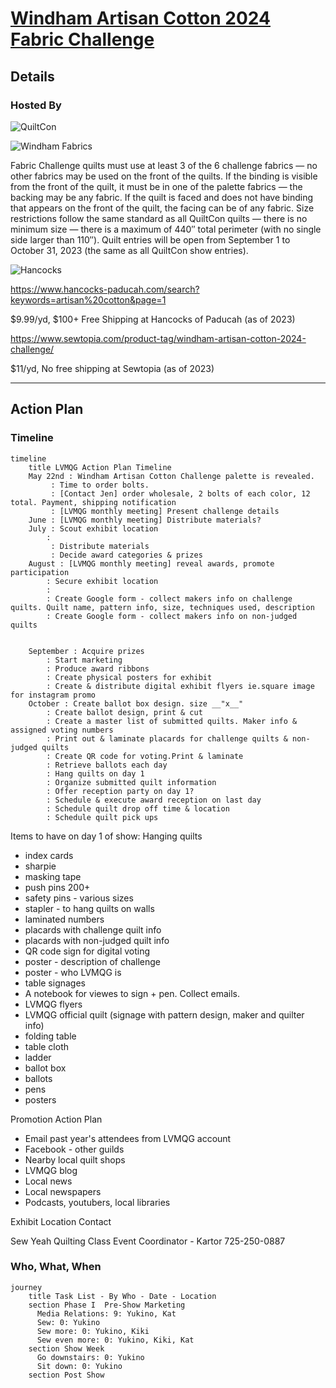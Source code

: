 # [Windham Artisan Cotton 2024 Fabric Challenge](https://quiltcon.com/windham-challenge/)

## Details

### Hosted By

![QuiltCon](https://quiltcon.com/wp-content/uploads/QuiltCon1-768x412.png)

![Windham Fabrics](https://quiltcon.com/wp-content/uploads/WF_Logo_H_black-300x66.png)

Fabric Challenge quilts must use at least 3 of the 6 challenge fabrics — no other fabrics may be used on the front of the quilts.
If the binding is visible from the front of the quilt, it must be in one of the palette fabrics — the backing may be any fabric. If the quilt is faced and does not have binding that appears on the front of the quilt, the facing can be of any fabric.
Size restrictions follow the same standard as all QuiltCon quilts — there is no minimum size — there is a maximum of 440″ total perimeter (with no single side larger than 110″).
Quilt entries will be open from September 1 to October 31, 2023 (the same as all QuiltCon show entries).

![Hancocks](https://www.hancocks-paducah.com/Images/Global/logo/logo1.png)

https://www.hancocks-paducah.com/search?keywords=artisan%20cotton&page=1

$9.99/yd, $100+ Free Shipping at Hancocks of Paducah (as of 2023)

https://www.sewtopia.com/product-tag/windham-artisan-cotton-2024-challenge/

$11/yd, No free shipping at Sewtopia (as of 2023)



___

## Action Plan

### Timeline

```mermaid
timeline
    title LVMQG Action Plan Timeline
    May 22nd : Windham Artisan Cotton Challenge palette is revealed.
         : Time to order bolts.
         : [Contact Jen] order wholesale, 2 bolts of each color, 12 total. Payment, shipping notification
         : [LVMQG monthly meeting] Present challenge details
    June : [LVMQG monthly meeting] Distribute materials?
    July : Scout exhibit location 
        :
         : Distribute materials
         : Decide award categories & prizes
    August : [LVMQG monthly meeting] reveal awards, promote participation
        : Secure exhibit location
        :
        : Create Google form - collect makers info on challenge quilts. Quilt name, pattern info, size, techniques used, description
        : Create Google form - collect makers info on non-judged quilts

    
    September : Acquire prizes
        : Start marketing
        : Produce award ribbons
        : Create physical posters for exhibit 
        : Create & distribute digital exhibit flyers ie.square image for instagram promo
    October : Create ballot box design. size __"x__"
        : Create ballot design, print & cut
        : Create a master list of submitted quilts. Maker info & assigned voting numbers
        : Print out & laminate placards for challenge quilts & non-judged quilts
        : Create QR code for voting.Print & laminate
        : Retrieve ballots each day
        : Hang quilts on day 1
        : Organize submitted quilt information
        : Offer reception party on day 1?
        : Schedule & execute award reception on last day
        : Schedule quilt drop off time & location
        : Schedule quilt pick ups

```

Items to have on day 1 of show: Hanging quilts
* index cards
* sharpie
* masking tape
* push pins 200+
* safety pins - various sizes
* stapler - to hang quilts on walls
* laminated numbers
* placards with challenge quilt info
* placards with non-judged quilt info
* QR code sign for digital voting 
* poster - description of challenge
* poster - who LVMQG is
* table signages 
* A notebook for viewes to sign + pen. Collect emails.
* LVMQG flyers
* LVMQG official quilt (signage with pattern design, maker and quilter info)
* folding table
* table cloth
* ladder
* ballot box
* ballots
* pens
* posters

Promotion Action Plan
* Email past year's attendees from LVMQG account
* Facebook - other guilds
* Nearby local quilt shops 
* LVMQG blog
* Local news
* Local newspapers
* Podcasts, youtubers, local libraries

Exhibit Location Contact

Sew Yeah Quilting Class Event Coordinator - Kartor 725-250-0887

### Who, What, When

```mermaid
journey
    title Task List - By Who - Date - Location
    section Phase I  Pre-Show Marketing
      Media Relations: 9: Yukino, Kat
      Sew: 0: Yukino
      Sew more: 0: Yukino, Kiki
      Sew even more: 0: Yukino, Kiki, Kat
    section Show Week
      Go downstairs: 0: Yukino
      Sit down: 0: Yukino
    section Post Show

```